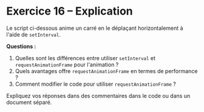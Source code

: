 # Exercice 16 – Explication

Le script ci-dessous anime un carré en le déplaçant horizontalement à l'aide de `setInterval`.

**Questions :**

1. Quelles sont les différences entre utiliser `setInterval` et `requestAnimationFrame` pour l'animation ?
2. Quels avantages offre `requestAnimationFrame` en termes de performance ?
3. Comment modifier le code pour utiliser `requestAnimationFrame` ?

Expliquez vos réponses dans des commentaires dans le code ou dans un document séparé.